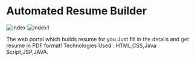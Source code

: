 # Automated Resume Builder

![index](https://user-images.githubusercontent.com/42131302/62519377-1242c580-b849-11e9-8843-71e4cfd979a3.jpg)
![index1](https://user-images.githubusercontent.com/42131302/62519389-1838a680-b849-11e9-9434-989a00f35d41.jpg)



 The web portal which builds resume for you.Just fill in the details and get resume in PDF format!
 Technologies Used : HTML,CSS,Java Script,JSP,JAVA.
